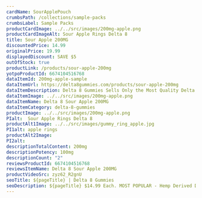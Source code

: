 ```yaml
---
cardName: SourApplePouch
crumbsPath: /collections/sample-packs
crumbsLabel: Sample Packs
productCardImage: ../../src/images/200mg-apple.png
productCardImageAlt: Sour Apple Rings Delta 8
title: Sour Apple 200MG
discountedPrice: 14.99
originalPrice: 19.99
displayedDiscount: SAVE $5
outOfStock: true
productLink: /products/sour-apple-200mg
yotpoProductId: 6674104516768
dataItemId: 200mg-apple-sample
dataItemUrl: https://delta8gummies.com/products/sour-apple-200mg
dataItemDescription: Delta 8 Gummies Sells Only the Most Quality Delta 8 THC Vegan Sour Rings Fully Formulated from Hemp. These products are 2018 Federal Farm Bill Legal.
dataItemImage: ../../src/images/200mg-apple.png
dataItemName: Delta 8 Sour Apple 200MG
dataItemCategory: delta-8-gummies
productImage: ../../src/images/200mg-apple.png
PIalt:  Sour Apple Rings Delta 8
productAlt1Image: ../../src/images/gummy_ring_apple.jpg
PI1alt: apple rings
productAlt2Image: 
PI2alt:
descriptionTotalContent: 200mg
descriptionPotency: 100mg
descriptionCount: "2"
reviewsProductId: 6674104516768
reviewsItemName: Delta 8 Sour Apple 200MG
productVideoSrc: zyz62_R2gnU
seoTitle: ${pageTitle} | Delta 8 Gummies
seoDescription: ${pageTitle} $14.99 Each. MOST POPULAR - Hemp Derived D8 200mg sour apple pouch. Delta-8 CBD Edibles 2018 Fedral Farm Bill legal. Consume Delta 8 thc sour apple gummies Responsibly.
---
```

